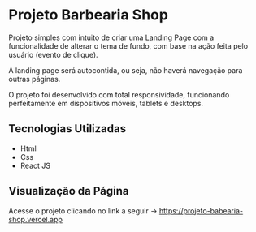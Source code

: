 # Projeto Barbearia Shop
Projeto simples com intuito de criar uma Landing Page com a funcionalidade de alterar o tema de fundo, com base na ação feita pelo usuário (evento de clique).

A landing page será autocontida, ou seja, não haverá navegação para outras páginas.

O projeto foi desenvolvido com total responsividade, funcionando perfeitamente em dispositivos móveis, tablets e desktops.

## Tecnologias Utilizadas
- Html
- Css
- React JS

## Visualização da Página

Acesse o projeto clicando no link a seguir -> https://projeto-babearia-shop.vercel.app
